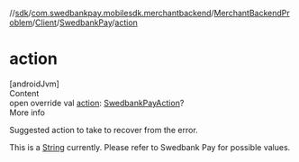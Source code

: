 //[sdk](../../../../../index.md)/[com.swedbankpay.mobilesdk.merchantbackend](../../../index.md)/[MerchantBackendProblem](../../index.md)/[Client](../index.md)/[SwedbankPay](index.md)/[action](action.md)



# action  
[androidJvm]  
Content  
open override val [action](action.md): [SwedbankPayAction](../../../index.md#853214653%2FClasslikes%2F462465411)?  
More info  


Suggested action to take to recover from the error.



This is a [String](https://kotlinlang.org/api/latest/jvm/stdlib/kotlin/-string/index.html) currently. Please refer to Swedbank Pay for possible values.

  



